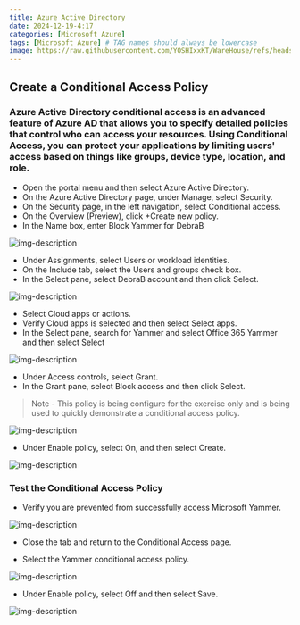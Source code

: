 ```yaml
---
title: Azure Active Directory
date: 2024-12-19-4:17
categories: [Microsoft Azure]
tags: [Microsoft Azure] # TAG names should always be lowercase
image: https://raw.githubusercontent.com/YOSHIxxKT/WareHouse/refs/heads/main/images/images/featuredimage-azuread.png
---
```


## Create a Conditional Access Policy

### Azure Active Directory conditional access is an advanced feature of Azure AD that allows you to specify detailed policies that control who can access your resources. Using Conditional Access, you can protect your applications by limiting users' access based on things like groups, device type, location, and role.

* Open the portal menu and then select Azure Active Directory.
* On the Azure Active Directory page, under Manage, select Security.
* On the Security page, in the left navigation, select Conditional access.
* On the Overview (Preview), click +Create new policy.
* In the Name box, enter Block Yammer for DebraB


![img-description](https://raw.githubusercontent.com/YOSHIxxKT/WareHouse/refs/heads/main/images/images/conditional-1.jpg) 

* Under Assignments, select Users or workload identities.
* On the Include tab, select the Users and groups check box.
* In the Select pane, select DebraB account and then click Select.


![img-description](https://raw.githubusercontent.com/YOSHIxxKT/WareHouse/refs/heads/main/images/images/conditional-2.jpg)

* Select Cloud apps or actions.
* Verify Cloud apps is selected and then select Select apps.
* In the Select pane, search for Yammer and select Office 365 Yammer and then select Select


![img-description](https://raw.githubusercontent.com/YOSHIxxKT/WareHouse/refs/heads/main/images/images/conditional-3.jpg)

* Under Access controls, select Grant.
* In the Grant pane, select Block access and then click Select.

> Note - This policy is being configure for the exercise only and is being used to quickly demonstrate a conditional access policy.


![img-description](https://raw.githubusercontent.com/YOSHIxxKT/WareHouse/refs/heads/main/images/images/conditional-4.jpg)

* Under Enable policy, select On, and then select Create.


![img-description](https://raw.githubusercontent.com/YOSHIxxKT/WareHouse/refs/heads/main/images/images/conditional-5.jpg)

### Test the Conditional Access Policy

* Verify you are prevented from successfully access Microsoft Yammer.


![img-description](https://raw.githubusercontent.com/YOSHIxxKT/WareHouse/refs/heads/main/images/images/conditional-6.jpg)

* Close the tab and return to the Conditional Access page.

* Select the Yammer conditional access policy.


![img-description](https://raw.githubusercontent.com/YOSHIxxKT/WareHouse/refs/heads/main/images/images/conditional-7.jpg)

* Under Enable policy, select Off and then select Save.


![img-description](https://raw.githubusercontent.com/YOSHIxxKT/WareHouse/refs/heads/main/images/images/conditional-8.jpg)












